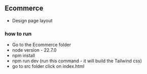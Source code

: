 ## Ecommerce
- Design page layout

### how to run
- Go to the Ecommerce folder
- node version - 22.7.0
- npm install
- npm run dev (run this command - it will build the Tailwind css)
- go to src folder click on index.html 
